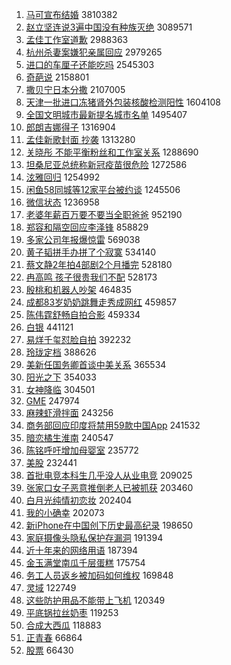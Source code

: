 1. [马可宣布结婚](https://s.weibo.com/weibo?q=%23%E9%A9%AC%E5%8F%AF%E5%AE%A3%E5%B8%83%E7%BB%93%E5%A9%9A%23&Refer=top) 3810382
1. [赵立坚连说3遍中国没有种族灭绝](https://s.weibo.com/weibo?q=%23%E8%B5%B5%E7%AB%8B%E5%9D%9A%E8%BF%9E%E8%AF%B43%E9%81%8D%E4%B8%AD%E5%9B%BD%E6%B2%A1%E6%9C%89%E7%A7%8D%E6%97%8F%E7%81%AD%E7%BB%9D%23&Refer=top) 3089571
1. [孟佳工作室道歉](https://s.weibo.com/weibo?q=%E5%AD%9F%E4%BD%B3%E5%B7%A5%E4%BD%9C%E5%AE%A4%E9%81%93%E6%AD%89&Refer=top) 2988363
1. [杭州杀妻案嫌犯亲属回应](https://s.weibo.com/weibo?q=%E6%9D%AD%E5%B7%9E%E6%9D%80%E5%A6%BB%E6%A1%88%E5%AB%8C%E7%8A%AF%E4%BA%B2%E5%B1%9E%E5%9B%9E%E5%BA%94&Refer=top) 2979265
1. [进口的车厘子还能吃吗](https://s.weibo.com/weibo?q=%23%E8%BF%9B%E5%8F%A3%E7%9A%84%E8%BD%A6%E5%8E%98%E5%AD%90%E8%BF%98%E8%83%BD%E5%90%83%E5%90%97%23&Refer=top) 2545303
1. [奇葩说](https://s.weibo.com/weibo?q=%E5%A5%87%E8%91%A9%E8%AF%B4&Refer=top) 2158801
1. [撒贝宁日本分撒](https://s.weibo.com/weibo?q=%23%E6%92%92%E8%B4%9D%E5%AE%81%E6%97%A5%E6%9C%AC%E5%88%86%E6%92%92%23&Refer=top) 2107005
1. [天津一批进口冻猪肾外包装核酸检测阳性](https://s.weibo.com/weibo?q=%E5%A4%A9%E6%B4%A5%E4%B8%80%E6%89%B9%E8%BF%9B%E5%8F%A3%E5%86%BB%E7%8C%AA%E8%82%BE%E5%A4%96%E5%8C%85%E8%A3%85%E6%A0%B8%E9%85%B8%E6%A3%80%E6%B5%8B%E9%98%B3%E6%80%A7&Refer=top) 1604108
1. [全国文明城市最新提名城市名单](https://s.weibo.com/weibo?q=%23%E5%85%A8%E5%9B%BD%E6%96%87%E6%98%8E%E5%9F%8E%E5%B8%82%E6%9C%80%E6%96%B0%E6%8F%90%E5%90%8D%E5%9F%8E%E5%B8%82%E5%90%8D%E5%8D%95%23&Refer=top) 1495407
1. [郎朗吉娜得子](https://s.weibo.com/weibo?q=%23%E9%83%8E%E6%9C%97%E5%90%89%E5%A8%9C%E5%BE%97%E5%AD%90%23&Refer=top) 1316904
1. [孟佳新歌封面 抄袭](https://s.weibo.com/weibo?q=%E5%AD%9F%E4%BD%B3%E6%96%B0%E6%AD%8C%E5%B0%81%E9%9D%A2%20%E6%8A%84%E8%A2%AD&Refer=top) 1313280
1. [关晓彤 不能平衡粉丝和工作室关系](https://s.weibo.com/weibo?q=%E5%85%B3%E6%99%93%E5%BD%A4%20%E4%B8%8D%E8%83%BD%E5%B9%B3%E8%A1%A1%E7%B2%89%E4%B8%9D%E5%92%8C%E5%B7%A5%E4%BD%9C%E5%AE%A4%E5%85%B3%E7%B3%BB&Refer=top) 1288690
1. [坦桑尼亚总统称新冠疫苗很危险](https://s.weibo.com/weibo?q=%23%E5%9D%A6%E6%A1%91%E5%B0%BC%E4%BA%9A%E6%80%BB%E7%BB%9F%E7%A7%B0%E6%96%B0%E5%86%A0%E7%96%AB%E8%8B%97%E5%BE%88%E5%8D%B1%E9%99%A9%23&Refer=top) 1272586
1. [泫雅回归](https://s.weibo.com/weibo?q=%23%E6%B3%AB%E9%9B%85%E5%9B%9E%E5%BD%92%23&Refer=top) 1254992
1. [闲鱼58同城等12家平台被约谈](https://s.weibo.com/weibo?q=%23%E9%97%B2%E9%B1%BC58%E5%90%8C%E5%9F%8E%E7%AD%8912%E5%AE%B6%E5%B9%B3%E5%8F%B0%E8%A2%AB%E7%BA%A6%E8%B0%88%23&Refer=top) 1245506
1. [微信状态](https://s.weibo.com/weibo?q=%E5%BE%AE%E4%BF%A1%E7%8A%B6%E6%80%81&Refer=top) 1236958
1. [老婆年薪百万要不要当全职爸爸](https://s.weibo.com/weibo?q=%E8%80%81%E5%A9%86%E5%B9%B4%E8%96%AA%E7%99%BE%E4%B8%87%E8%A6%81%E4%B8%8D%E8%A6%81%E5%BD%93%E5%85%A8%E8%81%8C%E7%88%B8%E7%88%B8&Refer=top) 952190
1. [郑容和隔空回应李泽锋](https://s.weibo.com/weibo?q=%23%E9%83%91%E5%AE%B9%E5%92%8C%E9%9A%94%E7%A9%BA%E5%9B%9E%E5%BA%94%E6%9D%8E%E6%B3%BD%E9%94%8B%23&Refer=top) 858829
1. [多家公司年报爆惊雷](https://s.weibo.com/weibo?q=%23%E5%A4%9A%E5%AE%B6%E5%85%AC%E5%8F%B8%E5%B9%B4%E6%8A%A5%E7%88%86%E6%83%8A%E9%9B%B7%23&Refer=top) 569038
1. [黄子韬拼手办拼了个寂寞](https://s.weibo.com/weibo?q=%23%E9%BB%84%E5%AD%90%E9%9F%AC%E6%8B%BC%E6%89%8B%E5%8A%9E%E6%8B%BC%E4%BA%86%E4%B8%AA%E5%AF%82%E5%AF%9E%23&Refer=top) 534140
1. [蔡文静2年拍4部剧2个月播完](https://s.weibo.com/weibo?q=%23%E8%94%A1%E6%96%87%E9%9D%992%E5%B9%B4%E6%8B%8D4%E9%83%A8%E5%89%A72%E4%B8%AA%E6%9C%88%E6%92%AD%E5%AE%8C%23&Refer=top) 528180
1. [冉高鸣 孩子很贵我们不配](https://s.weibo.com/weibo?q=%E5%86%89%E9%AB%98%E9%B8%A3%20%E5%AD%A9%E5%AD%90%E5%BE%88%E8%B4%B5%E6%88%91%E4%BB%AC%E4%B8%8D%E9%85%8D&Refer=top) 528173
1. [殷桃和机器人吵架](https://s.weibo.com/weibo?q=%23%E6%AE%B7%E6%A1%83%E5%92%8C%E6%9C%BA%E5%99%A8%E4%BA%BA%E5%90%B5%E6%9E%B6%23&Refer=top) 464835
1. [成都83岁奶奶跳舞走秀成网红](https://s.weibo.com/weibo?q=%23%E6%88%90%E9%83%BD83%E5%B2%81%E5%A5%B6%E5%A5%B6%E8%B7%B3%E8%88%9E%E8%B5%B0%E7%A7%80%E6%88%90%E7%BD%91%E7%BA%A2%23&Refer=top) 459857
1. [陈伟霆舒畅自拍合影](https://s.weibo.com/weibo?q=%23%E9%99%88%E4%BC%9F%E9%9C%86%E8%88%92%E7%95%85%E8%87%AA%E6%8B%8D%E5%90%88%E5%BD%B1%23&Refer=top) 459334
1. [白银](https://s.weibo.com/weibo?q=%E7%99%BD%E9%93%B6&Refer=top) 441121
1. [易烊千玺怼脸自拍](https://s.weibo.com/weibo?q=%23%E6%98%93%E7%83%8A%E5%8D%83%E7%8E%BA%E6%80%BC%E8%84%B8%E8%87%AA%E6%8B%8D%23&Refer=top) 392232
1. [玲珑定档](https://s.weibo.com/weibo?q=%E7%8E%B2%E7%8F%91%E5%AE%9A%E6%A1%A3&Refer=top) 388626
1. [美新任国务卿首谈中美关系](https://s.weibo.com/weibo?q=%23%E7%BE%8E%E6%96%B0%E4%BB%BB%E5%9B%BD%E5%8A%A1%E5%8D%BF%E9%A6%96%E8%B0%88%E4%B8%AD%E7%BE%8E%E5%85%B3%E7%B3%BB%23&Refer=top) 365534
1. [阳光之下](https://s.weibo.com/weibo?q=%E9%98%B3%E5%85%89%E4%B9%8B%E4%B8%8B&Refer=top) 354033
1. [女神降临](https://s.weibo.com/weibo?q=%E5%A5%B3%E7%A5%9E%E9%99%8D%E4%B8%B4&Refer=top) 304501
1. [GME](https://s.weibo.com/weibo?q=GME&Refer=top) 247974
1. [麻辣虾滑拌面](https://s.weibo.com/weibo?q=%23%E9%BA%BB%E8%BE%A3%E8%99%BE%E6%BB%91%E6%8B%8C%E9%9D%A2%23&Refer=top) 243256
1. [商务部回应印度将禁用59款中国App](https://s.weibo.com/weibo?q=%E5%95%86%E5%8A%A1%E9%83%A8%E5%9B%9E%E5%BA%94%E5%8D%B0%E5%BA%A6%E5%B0%86%E7%A6%81%E7%94%A859%E6%AC%BE%E4%B8%AD%E5%9B%BDApp&Refer=top) 241532
1. [暗恋橘生淮南](https://s.weibo.com/weibo?q=%E6%9A%97%E6%81%8B%E6%A9%98%E7%94%9F%E6%B7%AE%E5%8D%97&Refer=top) 240547
1. [陈铭呼吁增加母婴室](https://s.weibo.com/weibo?q=%23%E9%99%88%E9%93%AD%E5%91%BC%E5%90%81%E5%A2%9E%E5%8A%A0%E6%AF%8D%E5%A9%B4%E5%AE%A4%23&Refer=top) 235772
1. [美股](https://s.weibo.com/weibo?q=%E7%BE%8E%E8%82%A1&Refer=top) 232441
1. [首批电竞本科生几乎没人从业电竞](https://s.weibo.com/weibo?q=%23%E9%A6%96%E6%89%B9%E7%94%B5%E7%AB%9E%E6%9C%AC%E7%A7%91%E7%94%9F%E5%87%A0%E4%B9%8E%E6%B2%A1%E4%BA%BA%E4%BB%8E%E4%B8%9A%E7%94%B5%E7%AB%9E%23&Refer=top) 209025
1. [张家口女子恶意推倒老人已被抓获](https://s.weibo.com/weibo?q=%23%E5%BC%A0%E5%AE%B6%E5%8F%A3%E5%A5%B3%E5%AD%90%E6%81%B6%E6%84%8F%E6%8E%A8%E5%80%92%E8%80%81%E4%BA%BA%E5%B7%B2%E8%A2%AB%E6%8A%93%E8%8E%B7%23&Refer=top) 203460
1. [白月光纯情初恋妆](https://s.weibo.com/weibo?q=%23%E7%99%BD%E6%9C%88%E5%85%89%E7%BA%AF%E6%83%85%E5%88%9D%E6%81%8B%E5%A6%86%23&Refer=top) 202404
1. [我的小确幸](https://s.weibo.com/weibo?q=%23%E6%88%91%E7%9A%84%E5%B0%8F%E7%A1%AE%E5%B9%B8%23&Refer=top) 202073
1. [新iPhone在中国创下历史最高纪录](https://s.weibo.com/weibo?q=%23%E6%96%B0iPhone%E5%9C%A8%E4%B8%AD%E5%9B%BD%E5%88%9B%E4%B8%8B%E5%8E%86%E5%8F%B2%E6%9C%80%E9%AB%98%E7%BA%AA%E5%BD%95%23&Refer=top) 198650
1. [家庭摄像头隐私保护存漏洞](https://s.weibo.com/weibo?q=%23%E5%AE%B6%E5%BA%AD%E6%91%84%E5%83%8F%E5%A4%B4%E9%9A%90%E7%A7%81%E4%BF%9D%E6%8A%A4%E5%AD%98%E6%BC%8F%E6%B4%9E%23&Refer=top) 191394
1. [近十年来的网络用语](https://s.weibo.com/weibo?q=%23%E8%BF%91%E5%8D%81%E5%B9%B4%E6%9D%A5%E7%9A%84%E7%BD%91%E7%BB%9C%E7%94%A8%E8%AF%AD%23&Refer=top) 187394
1. [金玉满堂南瓜千层蛋糕](https://s.weibo.com/weibo?q=%E9%87%91%E7%8E%89%E6%BB%A1%E5%A0%82%E5%8D%97%E7%93%9C%E5%8D%83%E5%B1%82%E8%9B%8B%E7%B3%95&Refer=top) 175754
1. [务工人员返乡被加码如何维权](https://s.weibo.com/weibo?q=%23%E5%8A%A1%E5%B7%A5%E4%BA%BA%E5%91%98%E8%BF%94%E4%B9%A1%E8%A2%AB%E5%8A%A0%E7%A0%81%E5%A6%82%E4%BD%95%E7%BB%B4%E6%9D%83%23&Refer=top) 169848
1. [灵域](https://s.weibo.com/weibo?q=%E7%81%B5%E5%9F%9F&Refer=top) 122749
1. [这些防护用品不能带上飞机](https://s.weibo.com/weibo?q=%23%E8%BF%99%E4%BA%9B%E9%98%B2%E6%8A%A4%E7%94%A8%E5%93%81%E4%B8%8D%E8%83%BD%E5%B8%A6%E4%B8%8A%E9%A3%9E%E6%9C%BA%23&Refer=top) 120349
1. [平底锅拉丝奶枣](https://s.weibo.com/weibo?q=%23%E5%B9%B3%E5%BA%95%E9%94%85%E6%8B%89%E4%B8%9D%E5%A5%B6%E6%9E%A3%23&Refer=top) 119253
1. [合成大西瓜](https://s.weibo.com/weibo?q=%E5%90%88%E6%88%90%E5%A4%A7%E8%A5%BF%E7%93%9C&Refer=top) 118883
1. [正青春](https://s.weibo.com/weibo?q=%E6%AD%A3%E9%9D%92%E6%98%A5&Refer=top) 66864
1. [股票](https://s.weibo.com/weibo?q=%E8%82%A1%E7%A5%A8&Refer=top) 66430